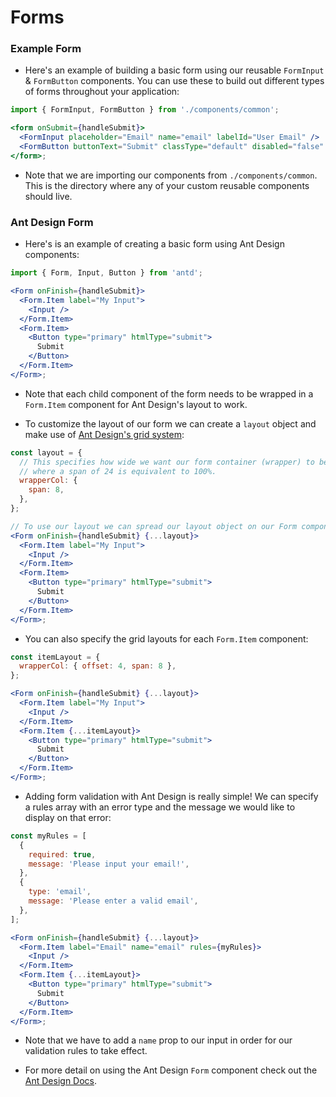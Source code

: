 # Forms

### Example Form

- Here's an example of building a basic form using our reusable `FormInput` & `FormButton` components. You can use these to build out different types of forms throughout your application:

```jsx
import { FormInput, FormButton } from './components/common';

<form onSubmit={handleSubmit}>
  <FormInput placeholder="Email" name="email" labelId="User Email" />
  <FormButton buttonText="Submit" classType="default" disabled="false" />
</form>;
```

- Note that we are importing our components from `./components/common`. This is the directory where any of your custom reusable components should live.

### Ant Design Form

- Here's is an example of creating a basic form using Ant Design components:

```jsx
import { Form, Input, Button } from 'antd';

<Form onFinish={handleSubmit}>
  <Form.Item label="My Input">
    <Input />
  </Form.Item>
  <Form.Item>
    <Button type="primary" htmlType="submit">
      Submit
    </Button>
  </Form.Item>
</Form>;
```

- Note that each child component of the form needs to be wrapped in a `Form.Item` component for Ant Design's layout to work.

- To customize the layout of our form we can create a `layout` object and make use of <a href="https://ant.design/components/grid/" target="_blank">Ant Design's grid system</a>:

```jsx
const layout = {
  // This specifies how wide we want our form container (wrapper) to be,
  // where a span of 24 is equivalent to 100%.
  wrapperCol: {
    span: 8,
  },
};

// To use our layout we can spread our layout object on our Form component:
<Form onFinish={handleSubmit} {...layout}>
  <Form.Item label="My Input">
    <Input />
  </Form.Item>
  <Form.Item>
    <Button type="primary" htmlType="submit">
      Submit
    </Button>
  </Form.Item>
</Form>;
```

- You can also specify the grid layouts for each `Form.Item` component:

```jsx
const itemLayout = {
  wrapperCol: { offset: 4, span: 8 },
};

<Form onFinish={handleSubmit} {...layout}>
  <Form.Item label="My Input">
    <Input />
  </Form.Item>
  <Form.Item {...itemLayout}>
    <Button type="primary" htmlType="submit">
      Submit
    </Button>
  </Form.Item>
</Form>;
```

- Adding form validation with Ant Design is really simple! We can specify a rules array with an error type and the message we would like to display on that error:

```jsx
const myRules = [
  {
    required: true,
    message: 'Please input your email!',
  },
  {
    type: 'email',
    message: 'Please enter a valid email',
  },
];

<Form onFinish={handleSubmit} {...layout}>
  <Form.Item label="Email" name="email" rules={myRules}>
    <Input />
  </Form.Item>
  <Form.Item {...itemLayout}>
    <Button type="primary" htmlType="submit">
      Submit
    </Button>
  </Form.Item>
</Form>;
```

- Note that we have to add a `name` prop to our input in order for our validation rules to take effect.

- For more detail on using the Ant Design `Form` component check out the <a href="https://ant.design/components/form/" target="_blank">Ant Design Docs</a>.
